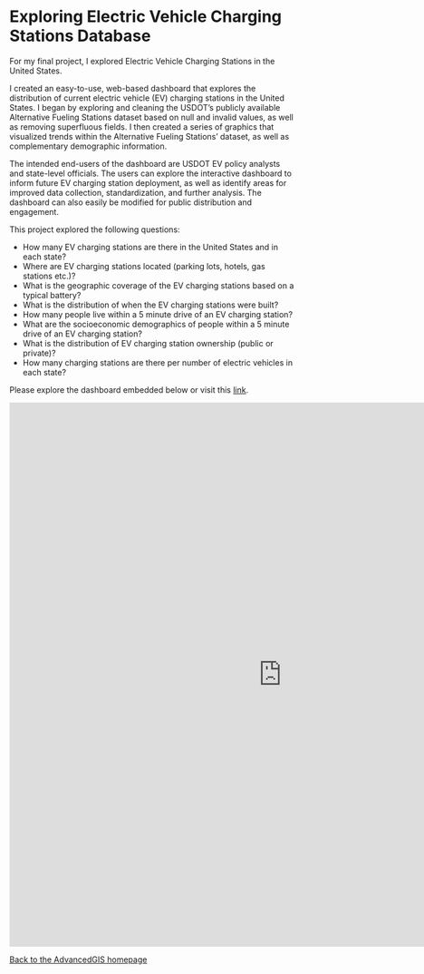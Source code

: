 #  Exploring Electric Vehicle Charging Stations Database

For my final project, I explored Electric Vehicle Charging Stations in the United States. 

I created an easy-to-use, web-based dashboard that explores the distribution of current electric vehicle (EV) charging stations in the United States. I began by exploring and cleaning the USDOT’s publicly available Alternative Fueling Stations dataset based on null and invalid values, as well as removing superfluous fields. I then created a series of graphics that visualized trends within the Alternative Fueling Stations’ dataset, as well as complementary demographic information. 

The intended end-users of the dashboard are USDOT EV policy analysts and state-level officials. The users can explore the interactive dashboard to inform future EV charging station deployment, as well as identify areas for improved data collection, standardization, and further analysis. The dashboard can also easily be modified for public distribution and engagement.

This project explored the following questions: 
- How many EV charging stations are there in the United States and in each state?
- Where are EV charging stations located (parking lots, hotels, gas stations etc.)? 
- What is the geographic coverage of the EV charging stations based on a typical battery?
- What is the distribution of when the EV charging stations were built? 
- How many people live within a 5 minute drive of an EV charging station?
- What are the socioeconomic demographics of people within a 5 minute drive of an EV charging station?
- What is the distribution of EV charging station ownership (public or private)? 
- How many charging stations are there per number of electric vehicles in each state?

Please explore the dashboard embedded below or visit this [link](https://insights.arcgis.com/index.html#/view/699751e60e064423991e6167814c3716).

<iframe src="https://insights.arcgis.com/index.html?rsource=https%3A%2F%2Fwww.esri.com%2Fen-us%2Farcgis%2Fproducts%2Farcgis-insights%2Fsign-in#/embed/6bd6c6fc9e3440978b43465f8575afca" width="960" height="960" frameborder="0"></iframe>


[Back to the AdvancedGIS homepage](/README.md)
 
